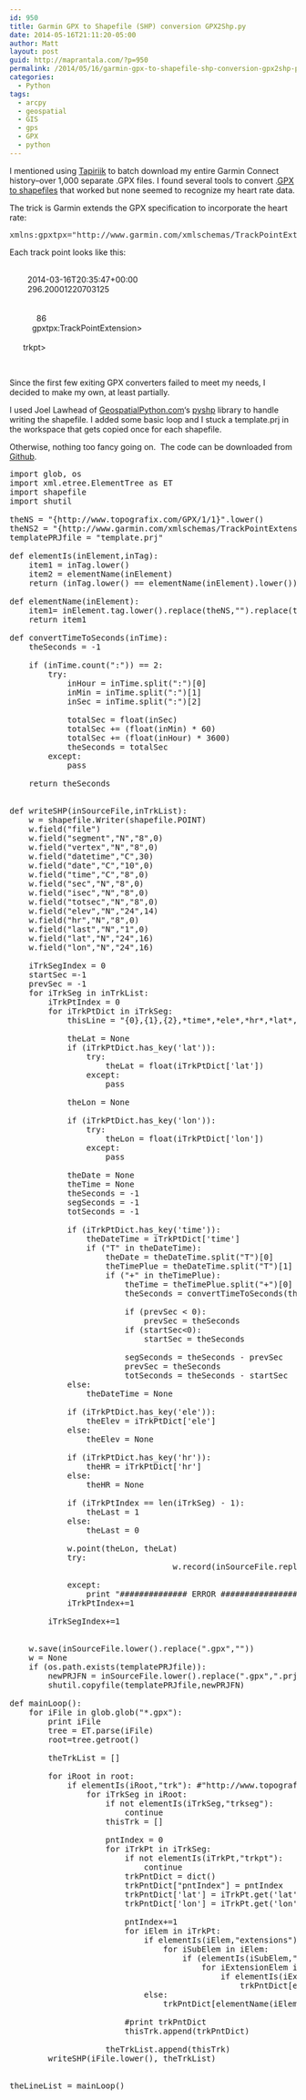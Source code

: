 ```yaml
---
id: 950
title: Garmin GPX to Shapefile (SHP) conversion GPX2Shp.py
date: 2014-05-16T21:11:20-05:00
author: Matt
layout: post
guid: http://maprantala.com/?p=950
permalink: /2014/05/16/garmin-gpx-to-shapefile-shp-conversion-gpx2shp-py/
categories:
  - Python
tags:
  - arcpy
  - geospatial
  - GIS
  - gps
  - GPX
  - python
---
```

I mentioned using <a href="https://tapiriik.com" target="_blank">Tapiriik</a> to batch download my entire Garmin Connect history&#8211;over 1,000 separate .GPX files. I found several tools to convert .<a href="http://arcscripts.esri.com/details.asp?dbid=16797" target="_blank">GPX to shapefiles</a> that worked but none seemed to recognize my heart rate data.

The trick is Garmin extends the GPX specification to incorporate the heart rate:

<pre><span style="color: #333333;">xmlns:gpxtpx="http://www.garmin.com/xmlschemas/TrackPointExtension/v1"</span></pre>

Each track point looks like this:

<div id="LC15" class="line">
       <trkpt lat=&#8221;43.68346489146352&#8243; lon=&#8221;-92.99583793468773&#8243;>
</div>

<div id="LC16" class="line">
          <time>2014-03-16T20:35:47+00:00</time>
</div>

<div id="LC17" class="line">
          <ele>296.20001220703125
</div>

<div id="LC18" class="line">
          <extensions>
</div>

<div id="LC19" class="line">
            <gpxtpx:TrackPointExtension>
</div>

<div id="LC20" class="line">
              <gpxtpx:hr>86
</div>

<div id="LC21" class="line">
            <!--<span class="hiddenSpellError" pre="" data-mce-bogus="1"-->gpxtpx:TrackPointExtension>
</div>

<div id="LC22" class="line">
          </extensions>
</div>

<div id="LC23" class="line">
        <!--<span class="hiddenSpellError" pre="" data-mce-bogus="1"-->trkpt>
</div>

&nbsp;

Since the first few exiting GPX converters failed to meet my needs, I decided to make my own, at least partially.

I used Joel Lawhead of <a href="http://geospatialpython.com" target="_blank">GeospatialPython.com</a>&#8216;s <a href="https://code.google.com/p/pyshp/" target="_blank">pyshp</a> library to handle writing the shapefile. I added some basic loop and I stuck a template.prj in the workspace that gets copied once for each shapefile.

Otherwise, nothing too fancy going on.  The code can be downloaded from [Github](https://github.com/MapRantala/Blog/tree/master/python/python/20140516_GPX2SHP).

<pre>import glob, os
import xml.etree.ElementTree as ET
import shapefile
import shutil

theNS = "{http://www.topografix.com/GPX/1/1}".lower()
theNS2 = "{http://www.garmin.com/xmlschemas/TrackPointExtension/v1}".lower()
templatePRJfile = "template.prj"

def elementIs(inElement,inTag):
    item1 = inTag.lower()
    item2 = elementName(inElement)
    return (inTag.lower() == elementName(inElement).lower())

def elementName(inElement):
    item1= inElement.tag.lower().replace(theNS,"").replace(theNS2,"")
    return item1

def convertTimeToSeconds(inTime):
    theSeconds = -1

    if (inTime.count(":")) == 2:
        try:
            inHour = inTime.split(":")[0]
            inMin = inTime.split(":")[1]
            inSec = inTime.split(":")[2]

            totalSec = float(inSec)
            totalSec += (float(inMin) * 60)
            totalSec += (float(inHour) * 3600)
            theSeconds = totalSec
        except:
            pass

    return theSeconds


def writeSHP(inSourceFile,inTrkList):
    w = shapefile.Writer(shapefile.POINT)
    w.field("file")
    w.field("segment","N","8",0)
    w.field("vertex","N","8",0)
    w.field("datetime","C",30)
    w.field("date","C","10",0)
    w.field("time","C","8",0)
    w.field("sec","N","8",0)
    w.field("isec","N","8",0)
    w.field("totsec","N","8",0)
    w.field("elev","N","24",14)
    w.field("hr","N","8",0)
    w.field("last","N","1",0)
    w.field("lat","N","24",16)
    w.field("lon","N","24",16)

    iTrkSegIndex = 0
    startSec =-1
    prevSec = -1
    for iTrkSeg in inTrkList:
        iTrkPtIndex = 0
        for iTrkPtDict in iTrkSeg:
            thisLine = "{0},{1},{2},*time*,*ele*,*hr*,*lat*,*lon*".format(inSourceFile,iTrkSegIndex,iTrkPtIndex)

            theLat = None
            if (iTrkPtDict.has_key('lat')):
                try:
                    theLat = float(iTrkPtDict['lat'])
                except:
                    pass

            theLon = None

            if (iTrkPtDict.has_key('lon')):
                try:
                    theLon = float(iTrkPtDict['lon'])
                except:
                    pass

            theDate = None
            theTime = None
            theSeconds = -1
            segSeconds = -1
            totSeconds = -1

            if (iTrkPtDict.has_key('time')):
                theDateTime = iTrkPtDict['time']
                if ("T" in theDateTime):
                    theDate = theDateTime.split("T")[0]
                    theTimePlue = theDateTime.split("T")[1]
                    if ("+" in theTimePlue):
                        theTime = theTimePlue.split("+")[0]
                        theSeconds = convertTimeToSeconds(theTime)

                        if (prevSec &lt; 0):
                            prevSec = theSeconds
                        if (startSec&lt;0):
                            startSec = theSeconds

                        segSeconds = theSeconds - prevSec
                        prevSec = theSeconds
                        totSeconds = theSeconds - startSec
            else:
                theDateTime = None

            if (iTrkPtDict.has_key('ele')):
                theElev = iTrkPtDict['ele']
            else:
                theElev = None

            if (iTrkPtDict.has_key('hr')):
                theHR = iTrkPtDict['hr']
            else:
                theHR = None

            if (iTrkPtIndex == len(iTrkSeg) - 1):
                theLast = 1
            else:
                theLast = 0

            w.point(theLon, theLat)
            try:
                                  w.record(inSourceFile.replace(".gpx",""),iTrkSegIndex,iTrkPtIndex,theDateTime,theDate,theTime,theSeconds,segSeconds,totSeconds,theElev,theHR,theLast,theLat,theLon)

            except:
                print "############## ERROR ####################"
            iTrkPtIndex+=1

        iTrkSegIndex+=1


    w.save(inSourceFile.lower().replace(".gpx",""))
    w = None
    if (os.path.exists(templatePRJfile)):
        newPRJFN = inSourceFile.lower().replace(".gpx",".prj")
        shutil.copyfile(templatePRJfile,newPRJFN)

def mainLoop():
    for iFile in glob.glob("*.gpx"):
        print iFile
        tree = ET.parse(iFile)
        root=tree.getroot()

        theTrkList = []

        for iRoot in root:
            if elementIs(iRoot,"trk"): #"http://www.topografix.com/gpx/1/1}trk" in iRoot.tag.lower():
                for iTrkSeg in iRoot:
                    if not elementIs(iTrkSeg,"trkseg"):
                        continue
                    thisTrk = []

                    pntIndex = 0
                    for iTrkPt in iTrkSeg:
                        if not elementIs(iTrkPt,"trkpt"):
                            continue
                        trkPntDict = dict()
                        trkPntDict["pntIndex"] = pntIndex
                        trkPntDict['lat'] = iTrkPt.get('lat')
                        trkPntDict['lon'] = iTrkPt.get('lon')

                        pntIndex+=1
                        for iElem in iTrkPt:
                            if elementIs(iElem,"extensions"):
                                for iSubElem in iElem:
                                    if (elementIs(iSubElem,"TrackPointExtension")):
                                        for iExtensionElem in iSubElem:
                                            if elementIs(iExtensionElem,"hr"):
                                                trkPntDict[elementName(iExtensionElem)] = iExtensionElem.text
                            else:
                                trkPntDict[elementName(iElem)] = iElem.text

                        #print trkPntDict
                        thisTrk.append(trkPntDict)

                    theTrkList.append(thisTrk)
        writeSHP(iFile.lower(), theTrkList)


theLineList = mainLoop()
</pre>

&nbsp;